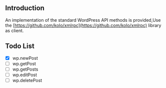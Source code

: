 ## Introduction

An implementation of the standard WordPress API methods is provided,Use the [https://github.com/kolo/xmlrpc](https://github.com/kolo/xmlrpc) library as client.

## Todo List
- [x] wp.newPost
- [ ] wp.getPost
- [ ] wp.getPosts
- [ ] wp.editPost
- [ ] wp.deletePost
